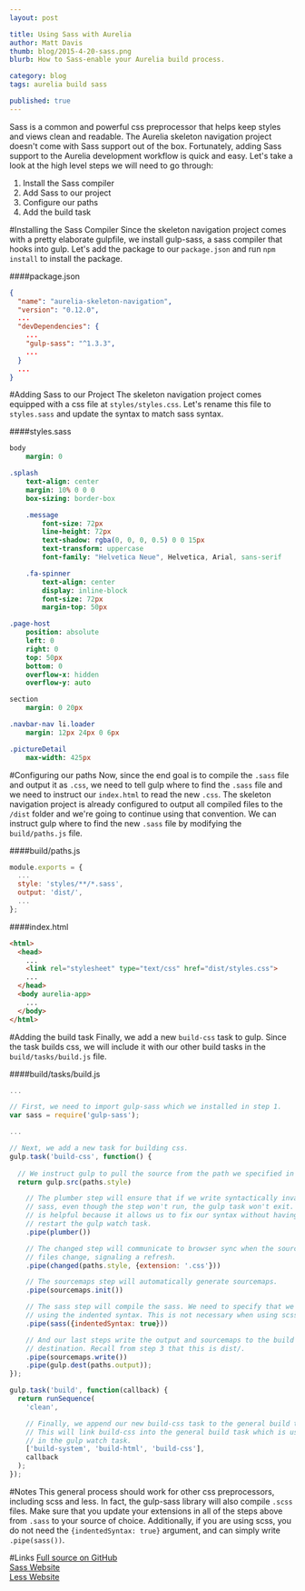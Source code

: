 ```yaml
---
layout: post

title: Using Sass with Aurelia
author: Matt Davis
thumb: blog/2015-4-20-sass.png
blurb: How to Sass-enable your Aurelia build process.

category: blog
tags: aurelia build sass

published: true
---
```

Sass is a common and powerful css preprocessor that helps keep styles and views clean and readable. The Aurelia skeleton navigation project doesn't come with Sass support out of the box. Fortunately, adding Sass support to the Aurelia development workflow is quick and easy. Let's take a look at the high level steps we will need to go through:

1. Install the Sass compiler
2. Add Sass to our project
3. Configure our paths
4. Add the build task

#Installing the Sass Compiler
Since the skeleton navigation project comes with a pretty elaborate gulpfile, we install gulp-sass, a sass compiler that hooks into gulp. Let's add the package to our `package.json` and run `npm install` to install the package.

####package.json
```json
{
  "name": "aurelia-skeleton-navigation",
  "version": "0.12.0",
  ...
  "devDependencies": {
    ...
    "gulp-sass": "^1.3.3",
    ...
  }
  ...
}
```

#Adding Sass to our Project
The skeleton navigation project comes equipped with a css file at `styles/styles.css`. Let's rename this file to `styles.sass` and update the syntax to match sass syntax.

####styles.sass
```sass
body
    margin: 0

.splash
    text-align: center
    margin: 10% 0 0 0
    box-sizing: border-box

    .message
        font-size: 72px
        line-height: 72px
        text-shadow: rgba(0, 0, 0, 0.5) 0 0 15px
        text-transform: uppercase
        font-family: "Helvetica Neue", Helvetica, Arial, sans-serif

    .fa-spinner
        text-align: center
        display: inline-block
        font-size: 72px
        margin-top: 50px

.page-host
    position: absolute
    left: 0
    right: 0
    top: 50px
    bottom: 0
    overflow-x: hidden
    overflow-y: auto

section
    margin: 0 20px

.navbar-nav li.loader
    margin: 12px 24px 0 6px

.pictureDetail
    max-width: 425px
```

#Configuring our paths
Now, since the end goal is to compile the `.sass` file and output it as `.css`, we need to tell gulp where to find the `.sass` file and we need to instruct our `index.html` to read the new `.css`. The skeleton navigation project is already configured to output all compiled files to the `/dist` folder and we're going to continue using that convention. We can instruct gulp where to find the new `.sass` file by modifying the `build/paths.js` file.

####build/paths.js
```javascript
module.exports = {
  ...
  style: 'styles/**/*.sass',
  output: 'dist/',
  ...
};
```

####index.html
```html
<html>
  <head>
    ...
    <link rel="stylesheet" type="text/css" href="dist/styles.css">
    ...
  </head>
  <body aurelia-app>
    ...
  </body>
</html>
```

#Adding the build task
Finally, we add a new `build-css` task to gulp. Since the task builds css, we will include it with our other build tasks in the `build/tasks/build.js` file. 

####build/tasks/build.js
```javascript
...

// First, we need to import gulp-sass which we installed in step 1.
var sass = require('gulp-sass');

...

// Next, we add a new task for building css.
gulp.task('build-css', function() {
  
  // We instruct gulp to pull the source from the path we specified in step 3.
  return gulp.src(paths.style)

    // The plumber step will ensure that if we write syntactically invalid 
    // sass, even though the step won't run, the gulp task won't exit. This
    // is helpful because it allows us to fix our syntax without having to 
    // restart the gulp watch task.
    .pipe(plumber())

    // The changed step will communicate to browser sync when the source 
    // files change, signaling a refresh.
    .pipe(changed(paths.style, {extension: '.css'}))

    // The sourcemaps step will automatically generate sourcemaps.
    .pipe(sourcemaps.init())

    // The sass step will compile the sass. We need to specify that we are
    // using the indented syntax. This is not necessary when using scss.
    .pipe(sass({indentedSyntax: true}))

    // And our last steps write the output and sourcemaps to the build
    // destination. Recall from step 3 that this is dist/.
    .pipe(sourcemaps.write())
    .pipe(gulp.dest(paths.output));
});

gulp.task('build', function(callback) {
  return runSequence(
    'clean',

    // Finally, we append our new build-css task to the general build task.
    // This will link build-css into the general build task which is used
    // in the gulp watch task.
    ['build-system', 'build-html', 'build-css'],
    callback
  );
});
```

#Notes
This general process should work for other css preprocessors, including scss and less. In fact, the gulp-sass library will also compile `.scss` files. Make sure that you update your extensions in all of the steps above from `.sass` to your source of choice. Additionally, if you are using scss, you do not need the `{indentedSyntax: true}` argument, and can simply write `.pipe(sass())`.

#Links
[Full source on GitHub](https://github.com/davismj/skeleton-navigation-sass)<br />
[Sass Website](http://sass-lang.com/)<br />
[Less Website](http://lesscss.org/)